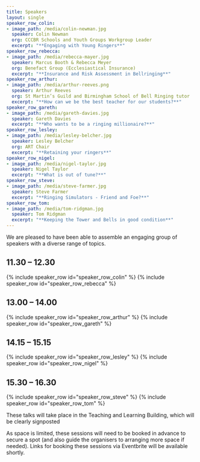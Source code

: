 ```yaml
---
title: Speakers
layout: single
speaker_row_colin:
- image_path: /media/colin-newman.jpg 
  speaker: Colin Newman
  org: CCCBR Schools and Youth Groups Workgroup Leader
  excerpt: "**Engaging with Young Ringers**"
speaker_row_rebecca:
- image_path: /media/rebecca-mayer.jpg
  speaker: Marcus Booth & Rebecca Meyer 
  org: Benefact Group (Ecclesiastical Insurance)
  excerpt: "**Insurance and Risk Assessment in Bellringing**"
speaker_row_arthur:
- image_path: /media/arthur-reeves.png
  speaker: Arthur Reeves
  org: St Martin’s Guild and Birmingham School of Bell Ringing tutor
  excerpt: "**How can we be the best teacher for our students?**"
speaker_row_gareth:
- image_path: /media/gareth-davies.jpg
  speaker: Gareth Davies
  excerpt: "**Who wants to be a ringing millionaire?**"
speaker_row_lesley:
- image_path: /media/lesley-belcher.jpg
  speaker: Lesley Belcher
  org: ART Chair
  excerpt: "**Retaining your ringers**"
speaker_row_nigel:
- image_path: /media/nigel-taylor.jpg
  speaker: Nigel Taylor
  excerpt: "**What is out of tune?**"
speaker_row_steve:
- image_path: /media/steve-farmer.jpg
  speaker: Steve Farmer
  excerpt: "**Ringing Simulators - Friend and Foe?**"
speaker_row_tom:
- image_path: /media/tom-ridgman.jpg
  speaker: Tom Ridgman
  excerpt: "**Keeping the Tower and Bells in good condition**"
---
```


We are pleased to have been able to assemble an engaging group of speakers with a diverse range of topics. 

## 11.30 – 12.30
{% include speaker_row id="speaker_row_colin" %}
{% include speaker_row id="speaker_row_rebecca" %}

## 13.00 – 14.00
{% include speaker_row id="speaker_row_arthur" %}
{% include speaker_row id="speaker_row_gareth" %}

## 14.15 – 15.15
{% include speaker_row id="speaker_row_lesley" %}
{% include speaker_row id="speaker_row_nigel" %}

## 15.30 – 16.30
{% include speaker_row id="speaker_row_steve" %}
{% include speaker_row id="speaker_row_tom" %}

These talks will take place in the Teaching and Learning Building, which will be clearly signposted

As space is limited, these sessions will need to be booked in advance to secure a spot (and also guide the organisers to arranging more space if needed). Links for booking these sessions via Eventbrite will be available shortly. 

